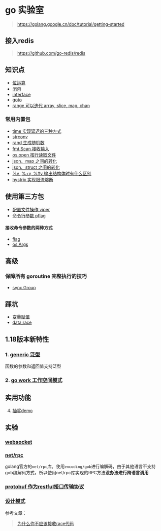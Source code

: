 # go 实验室
> https://golang.google.cn/doc/tutorial/getting-started

## 接入redis
> https://github.com/go-redis/redis

## 知识点
- [位运算](./wiki/01-位运算.go)
- [闭包](./wiki/func/cluse.go)
- [interface](./wiki/interface.go)
- [goto](./wiki/goto.go)
- [range 可以迭代 array, slice, map, chan](./wiki/range.go)

### 常用内置包
- [time 实现延迟的三种方式](pkg/time.go)
- [strconv](pkg/strconv-字符串转换.go)
- [rand 生成随机数](pkg/rand.go)
- [fmt.Scan 接收输入](pkg/fmt.Scan接收输入信息.go)
- [os.open 按行读取文件](pkg/os.Open-按行读取文件.go)
- [json、map 之间的转化](pkg/json-map.go)
- [json、struct 之间的转化](pkg/json-struct.go)
- [%v ,%+v, %#v 输出结构体时有什么区别](pkg/fmt.Printf.go)
- [hystrix 实现限流熔断](test/requestlimit_test.go)

## 使用第三方包
- [配置文件操作 viper](https://github.com/spf13/viper) 
- [命令行参数 pflag](wiki/pkg/pflag.go)

#### 接收命令参数的两种方式
- [flag](pkg/flag-获取命令行参数.go)
- [os.Args](pkg/os.Args-获取命令行参数.go)

## 高级
### 保障所有 goroutine 完整执行的技巧
- [sync.Group]()

## 踩坑
- [变量赋值](./wiki/01-变量声明中的坑.go)
- [data race](./wiki/data-race.go)

## 1.18版本新特性

### 1. [generic 泛型](./wiki/func/generics.go)
函数的参数和返回值支持泛型
### 2. [go work 工作空间模式](./workspace.md)

## 实用功能
4. [抽奖demo](./prize)

## 实验
### [websocket](./gin-ws/websocket.md)
### [net/rpc](./rpc-demo)
golang官方的`net/rpc`库，使用`encoding/gob`进行编解码，由于其他语言不支持gob编解码方式，所以使用net/rpc库实现的RPC方法**没办法进行跨语言调用**
### [protobuf 作为restful接口传输协议](./protobuf.md)

### [设计模式](./SOILD)

参考文章：
> [为什么你不应该接收race代码](https://xargin.com/why-you-should-reject-racy-code/)
